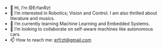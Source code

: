- 👋 Hi, I’m @ErfanRzt
- 👀 I’m interested in Robotics; Vision and Control. I am also thrilled about literature and musics.
- 🌱 I’m currently learning Machine Learning and Embedded Systems.
- 💞️ I’m looking to collaborate on self-aware machines like autonomous cars.
- 📫 How to reach me: erfrzt@gmail.com

<!---
ErfanRzt/ErfanRzt is a ✨ special ✨ repository because its `README.md` (this file) appears on your GitHub profile.
You can click the Preview link to take a look at your changes.
--->
